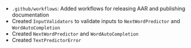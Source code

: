 - `.github/workflows`: Added workflows for releasing AAR and publishing documentation
- Created `InputValidators` to validate inputs to `NextWordPredictor` and `WordAutoCompletion`
- Created `NextWordPredictor` and `WordAutoCompletion`
- Created `TextPredictorError`